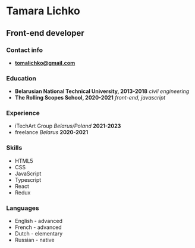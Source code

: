 # Tamara Lichko
## Front-end developer

### Contact info

  - **tomalichko@gmail.com**
  
### Education

  - **Belarusian National Technical University, 2013-2018**
   *civil engineering*
  - **The Rolling Scopes School, 2020-2021**
  *front-end, javascript*

### Experience

- iTechArt Group *Belarus/Poland* **2021-2023**
- freelance *Belarus* **2020-2021**

### Skills

* HTML5
* CSS
* JavaScript
* Typescript
* React
* Redux

### Languages

* English - advanced 
* French - advanced
* Dutch - elementary
* Russian - native


